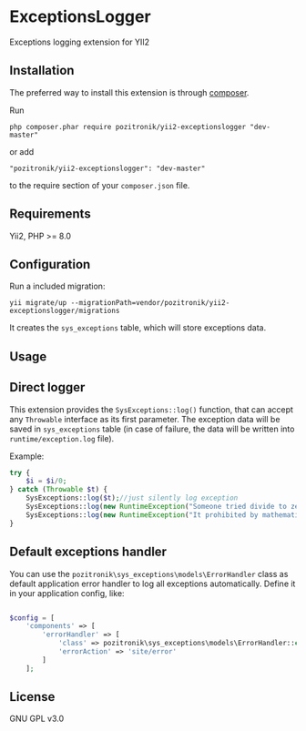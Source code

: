 ExceptionsLogger
==================
Exceptions logging extension for YII2

Installation
------------

The preferred way to install this extension is through [composer](http://getcomposer.org/download/).

Run

```
php composer.phar require pozitronik/yii2-exceptionslogger "dev-master"
```

or add

```
"pozitronik/yii2-exceptionslogger": "dev-master"
```

to the require section of your `composer.json` file.

Requirements
------------

Yii2, PHP >= 8.0

Configuration
-------------

Run a included migration:

```
yii migrate/up --migrationPath=vendor/pozitronik/yii2-exceptionslogger/migrations
```

It creates the `sys_exceptions` table, which will store exceptions data.

Usage
-----

## Direct logger

This extension provides the `SysExceptions::log()` function, that can accept any `Throwable` interface as its first parameter. The exception
data will be saved in `sys_exceptions` table (in case of failure, the data will be written into `runtime/exception.log` file).

Example:

```php
try {
	$i = $i/0;
} catch (Throwable $t) {
	SysExceptions::log($t);//just silently log exception
	SysExceptions::log(new RuntimeException("Someone tried divide to zero"), false, true);//silently log own exception and mark it as known error
	SysExceptions::log(new RuntimeException("It prohibited by mathematics"), true);//log own exception and throw it
}
```

## Default exceptions handler

You can use the `pozitronik\sys_exceptions\models\ErrorHandler` class as default application error handler to log all exceptions
automatically. Define it in your application config, like:

```php

$config = [
    'components' => [
        'errorHandler' => [
            'class' => pozitronik\sys_exceptions\models\ErrorHandler::class,
            'errorAction' => 'site/error'
        ]
    ];
```

License
-------

GNU GPL v3.0